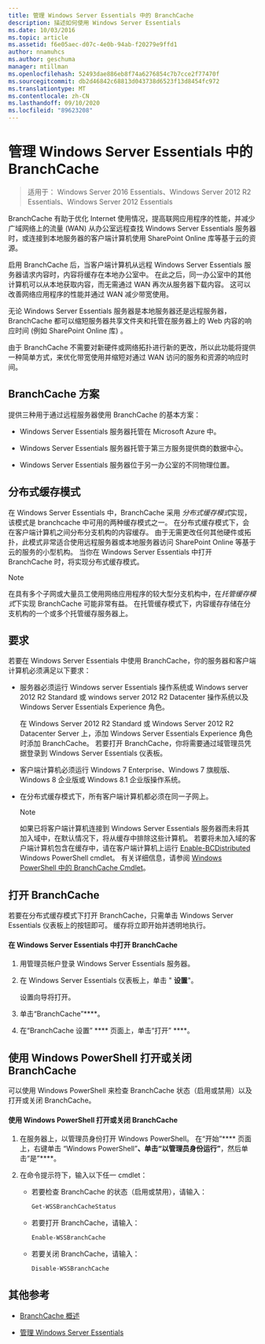 ```yaml
---
title: 管理 Windows Server Essentials 中的 BranchCache
description: 描述如何使用 Windows Server Essentials
ms.date: 10/03/2016
ms.topic: article
ms.assetid: f6e05aec-d07c-4e0b-94ab-f20279e9ffd1
author: nnamuhcs
ms.author: geschuma
manager: mtillman
ms.openlocfilehash: 52493dae886eb8f74a6276854c7b7cce2f77470f
ms.sourcegitcommit: db2d46842c68813d043738d6523f13d8454fc972
ms.translationtype: MT
ms.contentlocale: zh-CN
ms.lasthandoff: 09/10/2020
ms.locfileid: "89623208"
---
```

# <a name="manage-branchcache-in-windows-server-essentials"></a>管理 Windows Server Essentials 中的 BranchCache

>适用于： Windows Server 2016 Essentials、Windows Server 2012 R2 Essentials、Windows Server 2012 Essentials

BranchCache 有助于优化 Internet 使用情况，提高联网应用程序的性能，并减少广域网络上的流量 (WAN) 从办公室远程查找 Windows Server Essentials 服务器时，或连接到本地服务器的客户端计算机使用 SharePoint Online 库等基于云的资源。

 启用 BranchCache 后，当客户端计算机从远程 Windows Server Essentials 服务器请求内容时，内容将缓存在本地办公室中。 在此之后，同一办公室中的其他计算机可以从本地获取内容，而无需通过 WAN 再次从服务器下载内容。 这可以改善网络应用程序的性能并通过 WAN 减少带宽使用。

 无论 Windows Server Essentials 服务器是本地服务器还是远程服务器，BranchCache 都可以缩短服务器共享文件夹和托管在服务器上的 Web 内容的响应时间 (例如 SharePoint Online 库) 。

 由于 BranchCache 不需要对新硬件或网络拓扑进行新的更改，所以此功能将提供一种简单方式，来优化带宽使用并缩短对通过 WAN 访问的服务和资源的响应时间。

## <a name="branchcache-scenarios"></a>BranchCache 方案
 提供三种用于通过远程服务器使用 BranchCache 的基本方案：

-   Windows Server Essentials 服务器托管在 Microsoft Azure 中。

-   Windows Server Essentials 服务器托管于第三方服务提供商的数据中心。

-   Windows Server Essentials 服务器位于另一办公室的不同物理位置。

## <a name="distributed-cache-mode"></a>分布式缓存模式
 在 Windows Server Essentials 中，BranchCache 采用 *分布式缓存模式*实现，该模式是 branchcache 中可用的两种缓存模式之一。 在分布式缓存模式下，会在客户端计算机之间分布分支机构的内容缓存。 由于无需更改任何其他硬件或拓扑，此模式非常适合使用远程服务器或本地服务器访问 SharePoint Online 等基于云的服务的小型机构。 当你在 Windows Server Essentials 中打开 BranchCache 时，将实现分布式缓存模式。

> [!NOTE]
>  在具有多个子网或大量员工使用网络应用程序的较大型分支机构中，在*托管缓存模式*下实现 BranchCache 可能非常有益。 在托管缓存模式下，内容缓存存储在分支机构的一个或多个托管缓存服务器上。

## <a name="requirements"></a>要求
 若要在 Windows Server Essentials 中使用 BranchCache，你的服务器和客户端计算机必须满足以下要求：

-   服务器必须运行 Windows server Essentials 操作系统或 Windows server 2012 R2 Standard 或 windows server 2012 R2 Datacenter 操作系统以及 Windows Server Essentials Experience 角色。

     在 Windows Server 2012 R2 Standard 或 Windows Server 2012 R2 Datacenter Server 上，添加 Windows Server Essentials Experience 角色时添加 BranchCache。 若要打开 BranchCache，你将需要通过域管理员凭据登录到 Windows Server Essentials 仪表板。

-   客户端计算机必须运行 Windows 7 Enterprise、Windows 7 旗舰版、Windows 8 企业版或 Windows 8.1 企业版操作系统。

-   在分布式缓存模式下，所有客户端计算机都必须在同一子网上。

    > [!NOTE]
    >  如果已将客户端计算机连接到 Windows Server Essentials 服务器而未将其加入域中，在默认情况下，将从缓存中排除这些计算机。 若要将未加入域的客户端计算机包含在缓存中，请在客户端计算机上运行 [Enable-BCDistributed](https://technet.microsoft.com/library/hh848398.aspx) Windows PowerShell cmdlet。 有关详细信息，请参阅 [Windows PowerShell 中的 BranchCache Cmdlet](https://technet.microsoft.com/library/hh848392.aspx)。


## <a name="turn-branchcache-on"></a>打开 BranchCache
 若要在分布式缓存模式下打开 BranchCache，只需单击 Windows Server Essentials 仪表板上的按钮即可。 缓存将立即开始并透明地执行。

#### <a name="to-turn-on-branchcache-in-windows-server-essentials"></a>在 Windows Server Essentials 中打开 BranchCache

1.  用管理员帐户登录 Windows Server Essentials 服务器。

2.  在 Windows Server Essentials 仪表板上，单击 " **设置**"。

     设置向导将打开。

3.  单击“BranchCache”****。

4.  在“BranchCache 设置” **** 页面上，单击“打开” ****。

## <a name="use-windows-powershell-to-turn-branchcache-on-or-off"></a>使用 Windows PowerShell 打开或关闭 BranchCache
 可以使用 Windows PowerShell 来检查 BranchCache 状态（启用或禁用）以及打开或关闭 BranchCache。

#### <a name="to-turn-branchcache-on-or-off-using-windows-powershell"></a>使用 Windows PowerShell 打开或关闭 BranchCache

1.  在服务器上，以管理员身份打开 Windows PowerShell。 在“开始”**** 页面上，右键单击 “Windows PowerShell”****、单击“以管理员身份运行”****，然后单击“是”****。

2.  在命令提示符下，输入以下任一 cmdlet：

    -   若要检查 BranchCache 的状态（启用或禁用），请输入：

        ```powershell
        Get-WSSBranchCacheStatus
        ```

    -   若要打开 BranchCache，请输入：

        ```powershell
        Enable-WSSBranchCache
        ```

    -   若要关闭 BranchCache，请输入：

        ```powershell
        Disable-WSSBranchCache
        ```

## <a name="additional-references"></a>其他参考

-   [BranchCache 概述](/previous-versions/windows/it-pro/windows-server-2012-R2-and-2012/hh831696(v=ws.11))

-   [管理 Windows Server Essentials](Manage-Windows-Server-Essentials.md)